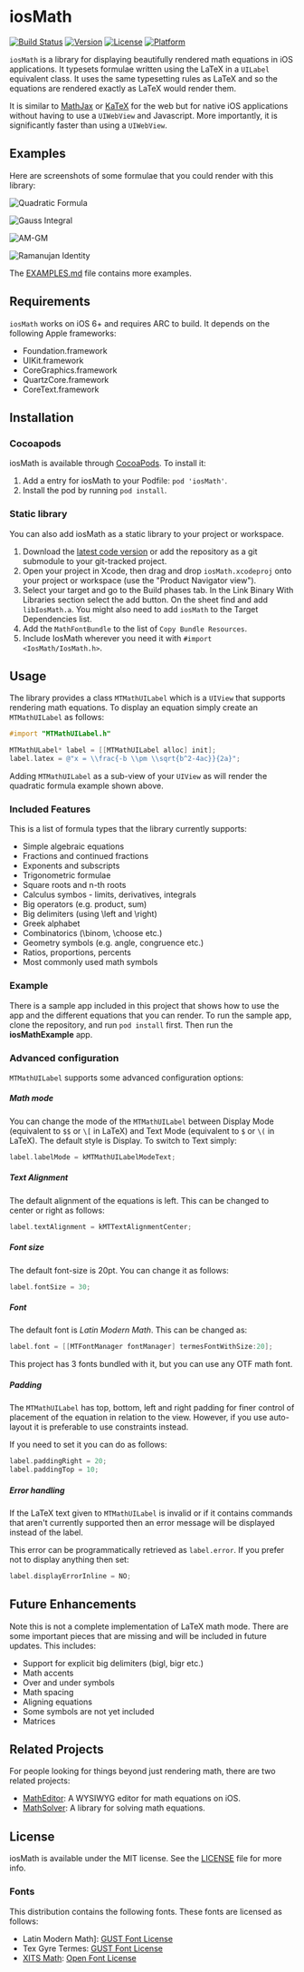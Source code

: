 # iosMath

[![Build Status](http://img.shields.io/travis/kostub/iosMath.svg?style=flat)](https://travis-ci.org/kostub/iosMath)
[![Version](https://img.shields.io/cocoapods/v/iosMath.svg?style=flat)](http://cocoapods.org/pods/iosMath)
[![License](https://img.shields.io/cocoapods/l/iosMath.svg?style=flat)](http://cocoapods.org/pods/iosMath)
[![Platform](https://img.shields.io/cocoapods/p/iosMath.svg?style=flat)](http://cocoapods.org/pods/iosMath)

`iosMath` is a library for displaying beautifully rendered math equations
in iOS applications. It typesets formulae written using the LaTeX in a
`UILabel` equivalent class. It uses the same typesetting rules as LaTeX
and so the equations are rendered exactly as LaTeX would render them.

It is similar to [MathJax](https://www.mathjax.org) or
[KaTeX](https://github.com/Khan/KaTeX) for the web but for native iOS
applications without having to use a `UIWebView` and Javascript. More
importantly, it is significantly faster than using a `UIWebView`.

## Examples
Here are screenshots of some formulae that you could render with this
library:

![Quadratic Formula](img/quadratic.png) 

![Gauss Integral](img/gaussintegral.png)

![AM-GM](img/amgm.png)

![Ramanujan Identity](img/ramanujan.png)

The [EXAMPLES.md](./EXAMPLES.md) file contains more examples.
 
## Requirements
`iosMath` works on iOS 6+ and requires ARC to build. It depends on
the following Apple frameworks:

* Foundation.framework
* UIKit.framework
* CoreGraphics.framework
* QuartzCore.framework
* CoreText.framework

## Installation

### Cocoapods

iosMath is available through [CocoaPods](http://cocoapods.org). To install
it:

1. Add a entry for iosMath to your Podfile: `pod 'iosMath'`.
2. Install the pod by running `pod install`.

### Static library

You can also add iosMath as a static library to your project or
workspace.

1. Download the [latest code version](https://github.com/kostub/iosMath/downloads) or add the
repository as a git submodule to your git-tracked project.
2. Open your project in Xcode, then drag and drop
   `iosMath.xcodeproj` onto your project or workspace (use the
"Product Navigator view").
3. Select your target and go to the Build phases tab. In the Link Binary
   With Libraries section select the add button. On the sheet find and
add `libIosMath.a`. You might also need to add `iosMath` to
the Target Dependencies list.
4. Add the `MathFontBundle` to the list of `Copy Bundle Resources`.
5. Include IosMath wherever you need it with `#import <IosMath/IosMath.h>`.

## Usage

The library provides a class `MTMathUILabel` which is a `UIView` that
supports rendering math equations. To display an equation simply create
an `MTMathUILabel` as follows:

```objective-c
#import "MTMathUILabel.h"

MTMathULabel* label = [[MTMathUILabel alloc] init];
label.latex = @"x = \\frac{-b \\pm \\sqrt{b^2-4ac}}{2a}";

```
Adding `MTMathUILabel` as a sub-view of your `UIView` as will render the
quadratic formula example shown above.

### Included Features
This is a list of formula types that the library currently supports:

* Simple algebraic equations
* Fractions and continued fractions
* Exponents and subscripts
* Trigonometric formulae
* Square roots and n-th roots
* Calculus symbos - limits, derivatives, integrals
* Big operators (e.g. product, sum)
* Big delimiters (using \\left and \\right)
* Greek alphabet
* Combinatorics (\\binom, \\choose etc.)
* Geometry symbols (e.g. angle, congruence etc.)
* Ratios, proportions, percents
* Most commonly used math symbols

### Example

There is a sample app included in this project that shows how to use the
app and the different equations that you can render. To run the sample
app, clone the repository, and run `pod install` first. Then run the
__iosMathExample__ app.

### Advanced configuration

`MTMathUILabel` supports some advanced configuration options:

##### Math mode

You can change the mode of the `MTMathUILabel` between Display Mode
(equivalent to `$$` or `\[` in LaTeX) and Text Mode (equivalent to `$`
or `\(` in LaTeX). The default style is Display. To switch to Text
simply:

```objective-c
label.labelMode = kMTMathUILabelModeText;
```

##### Text Alignment
The default alignment of the equations is left. This can be changed to
center or right as follows:

```objective-c
label.textAlignment = kMTTextAlignmentCenter;
```

##### Font size
The default font-size is 20pt. You can change it as follows:

```objective-c
label.fontSize = 30;
```
##### Font
The default font is *Latin Modern Math*. This can be changed as:

```objective-c
label.font = [[MTFontManager fontManager] termesFontWithSize:20];
```

This project has 3 fonts bundled with it, but you can use any OTF math
font.

##### Padding
The `MTMathUILabel` has top, bottom, left and right padding for finer
control of placement of the equation in relation to the view. However,
if you use auto-layout it is preferable to use constraints instead.

If you need to set it you can do as follows:

```objective-c
label.paddingRight = 20;
label.paddingTop = 10;
```

##### Error handling

If the LaTeX text given to `MTMathUILabel` is
invalid or if it contains commands that aren't currently supported then
an error message will be displayed instead of the label.

This error can be programmatically retrieved as `label.error`. If you
prefer not to display anything then set:

```objective-c
label.displayErrorInline = NO;
```

## Future Enhancements

Note this is not a complete implementation of LaTeX math mode. There are
some important pieces that are missing and will be included in future
updates. This includes:

* Support for explicit big delimiters (bigl, bigr etc.)
* Math accents
* Over and under symbols
* Math spacing
* Aligning equations
* Some symbols are not yet included
* Matrices

## Related Projects

For people looking for things beyond just rendering math, there are two
related projects:

* [MathEditor](https://github.com/kostub/MathEditor): A WYSIWYG editor
  for math equations on iOS.
* [MathSolver](https://github.com/kostub/MathSolver): A library for
  solving math equations.

## License

iosMath is available under the MIT license. See the [LICENSE](./LICENSE)
file for more info.

### Fonts
This distribution contains the following fonts. These fonts are
licensed as follows:
* Latin Modern Math]: 
    [GUST Font License](./fonts/GUST-FONT-LICENSE.txt)
* Tex Gyre Termes:
    [GUST Font License](./fonts/GUST-FONT-LICENSE.txt)
* [XITS Math](https://github.com/khaledhosny/xits-math):
    [Open Font License](./fonts/OFL.txt)
